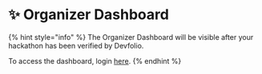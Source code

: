 # ✨ Organizer Dashboard

{% hint style="info" %}
The Organizer Dashboard will be visible after your hackathon has been verified by Devfolio.  
  
To access the dashboard, login [here](https://org.devfolio.co).
{% endhint %}





